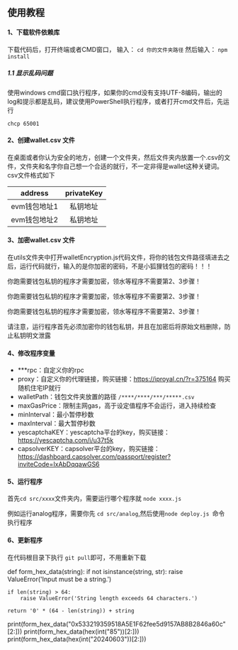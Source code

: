 
## 使用教程

#### 1、下载软件依赖库
下载代码后，打开终端或者CMD窗口，
输入：
`cd 你的文件夹路径`
然后输入：
`npm install`

##### 1.1 显示乱码问题
使用windows cmd窗口执行程序，如果你的cmd没有支持UTF-8编码，输出的log和提示都是乱码，建议使用PowerShell执行程序，或者打开cmd文件后，先运行 

`chcp 65001`


#### 2、创建wallet.csv 文件
在桌面或者你认为安全的地方，创建一个文件夹，然后文件夹内放置一个.csv的文件，文件夹和名字你自己想一个合适的就行，不一定非得是wallet这种关键词。csv文件格式如下

|address |privateKey
| :----: | :-----: |
| evm钱包地址1 | 私钥地址 |
| evm钱包地址2 | 私钥地址 |

#### 3、加密wallet.csv 文件
在utils文件夹中打开walletEncryption.js代码文件，将你的钱包文件路径填进去之后，运行代码就行，输入的是你加密的密码，不是小狐狸钱包的密码！！！

你跑需要钱包私钥的程序才需要加密，领水等程序不需要第2、3步骤！

你跑需要钱包私钥的程序才需要加密，领水等程序不需要第2、3步骤！

你跑需要钱包私钥的程序才需要加密，领水等程序不需要第2、3步骤！


请注意，运行程序首先必须加密你的钱包私钥，并且在加密后将原始文档删除，防止私钥明文泄露

#### 4、修改程序变量
- ***rpc：自定义你的rpc
- proxy：自定义你的代理链接，购买链接：https://iproyal.cn/?r=375164 购买随机住宅IP就行
- walletPath：钱包文件夹放置的路径
	`/****/****/***/*****.csv`
- maxGasPrice：限制主网gas，高于设定值程序不会运行，进入持续检查
- minInterval：最小暂停秒数
- maxInterval：最大暂停秒数
- yescaptchaKEY：yescaptcha平台的key，购买链接：https://yescaptcha.com/i/u37t5k
- capsolverKEY：capsolver平台的key，购买链接：https://dashboard.capsolver.com/passport/register?inviteCode=IxAbDqqawGS6


#### 5、运行程序

首先`cd src/xxxx`文件夹内，需要运行哪个程序就 `node xxxx.js`

例如运行analog程序，需要你先 `cd src/analog`,然后使用`node deploy.js `命令执行程序


#### 6、更新程序

在代码根目录下执行 `git pull`即可，不用重新下载



def form_hex_data(string):
    if not isinstance(string, str):
        raise ValueError('Input must be a string.')

    if len(string) > 64:
        raise ValueError('String length exceeds 64 characters.')

    return '0' * (64 - len(string)) + string


print(form_hex_data("0x533219359518A5E1F62fee5d9157AB8B2846a60c"[2:]))
print(form_hex_data(hex(int("85"))[2:]))
print(form_hex_data(hex(int("20240603"))[2:]))
